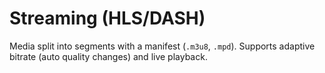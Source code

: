# Streaming (HLS/DASH)

Media split into segments with a manifest (`.m3u8`, `.mpd`). Supports adaptive bitrate (auto quality changes) and live playback.
